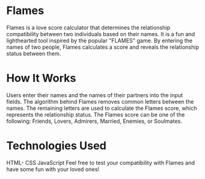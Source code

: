 # Flames
Flames is a love score calculator that determines the relationship compatibility between two individuals based on their names. It is a fun and lighthearted tool inspired by the popular "FLAMES" game. By entering the names of two people, Flames calculates a score and reveals the relationship status between them.

# How It Works
Users enter their names and the names of their partners into the input fields.
The algorithm behind Flames removes common letters between the names.
The remaining letters are used to calculate the Flames score, which represents the relationship status.
The Flames score can be one of the following: Friends, Lovers, Admirers, Married, Enemies, or Soulmates.

# Technologies Used
HTML- CSS
JavaScript
Feel free to test your compatibility with Flames and have some fun with your loved ones!
